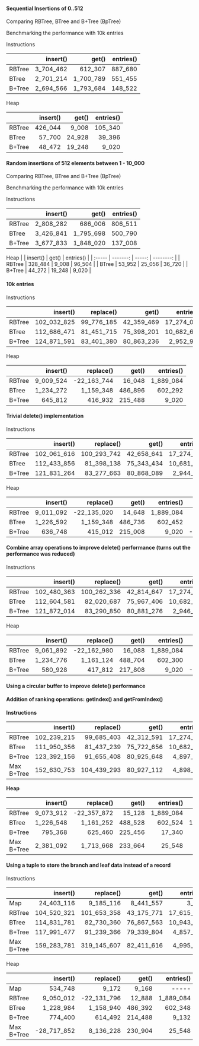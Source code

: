 #### Sequential Insertions of 0..512
Comparing RBTree, BTree and B+Tree (BpTree)

Benchmarking the performance with 10k entries


Instructions

|        |  insert() |     get() | entries() |
| :----- | --------: | --------: | --------: |
| RBTree | 3_704_462 |   612_307 |   887_680 |
| BTree  | 2_701_214 | 1_700_789 |   551_455 |
| B+Tree | 2_694_566 | 1_793_684 |   148_522 |


Heap

|        | insert() |  get() | entries() |
| :----- | -------: | -----: | --------: |
| RBTree |  426_044 |  9_008 |   105_340 |
| BTree  |   57_700 | 24_928 |    39_396 |
| B+Tree |   48_472 | 19_248 |     9_020 |

#### Random insertions of 512 elements between 1 - 10_000
Comparing RBTree, BTree and B+Tree (BpTree)

Benchmarking the performance with 10k entries


Instructions

|        |  insert() |     get() | entries() |
| :----- | --------: | --------: | --------: |
| RBTree | 2_808_282 |   686_006 |   806_511 |
| BTree  | 3_426_841 | 1_795_698 |   500_790 |
| B+Tree | 3_677_833 | 1_848_020 |   137_008 |


Heap
|        | insert() |  get() | entries() |
| :----- | -------: | -----: | --------: |
| RBTree |  328_484 |  9_008 |    96_504 |
| BTree  |   53_952 | 25_056 |    36_720 |
| B+Tree |   44_272 | 19_248 |     9_020 |

#### 10k entries
Instructions

|        |    insert() |  replace() |      get() |  entries() |
| :----- | ----------: | ---------: | ---------: | ---------: |
| RBTree | 102_032_825 | 99_776_185 | 42_359_469 | 17_274_007 |
| BTree  | 112_686_471 | 81_451_715 | 75_398_201 | 10_682_660 |
| B+Tree | 124_871_591 | 83_401_380 | 80_863_236 |  2_952_966 |


Heap

|        |  insert() |   replace() |   get() | entries() |
| :----- | --------: | ----------: | ------: | --------: |
| RBTree | 9_009_524 | -22_163_744 |  16_048 | 1_889_084 |
| BTree  | 1_234_272 |   1_159_348 | 486_896 |   602_292 |
| B+Tree |   645_812 |     416_932 | 215_488 |     9_020 |

#### Trivial delete() implementation

Instructions

|        |    insert() |   replace() |      get() |  entries() |    delete() |
| :----- | ----------: | ----------: | ---------: | ---------: | ----------: |
| RBTree | 102_061_616 | 100_293_742 | 42_658_641 | 17_274_007 | 161_733_838 |
| BTree  | 112_433_856 |  81_398_138 | 75_343_434 | 10_681_930 | 115_974_772 |
| B+Tree | 121_831_264 |  83_277_663 | 80_868_089 |  2_944_524 | 120_396_197 |
			

Heap

|        |  insert() |   replace() |   get() | entries() |    delete() |
| :----- | --------: | ----------: | ------: | --------: | ----------: |
| RBTree | 9_011_092 | -22_135_020 |  14_648 | 1_889_084 |  17_569_008 |
| BTree  | 1_226_592 |   1_159_348 | 486_736 |   602_452 |   5_209_008 |
| B+Tree |   636_748 |     415_012 | 215_008 |     9_020 | -27_051_704 |

#### Combine array operations to improve delete() performance (turns out the performance was reduced)


Instructions

|        |    insert() |   replace() |      get() |  entries() |    delete() |
| :----- | ----------: | ----------: | ---------: | ---------: | ----------: |
| RBTree | 102_480_363 | 100_262_336 | 42_814_647 | 17_274_007 | 151_893_852 |
| BTree  | 112_604_581 |  82_020_687 | 75_967_406 | 10_682_963 | 119_114_772 |
| B+Tree | 121_872_014 |  83_290_850 | 80_881_276 |  2_946_314 | 120_396_197 |

Heap

|        |  insert() |   replace() |   get() | entries() |    delete() |
| :----- | --------: | ----------: | ------: | --------: | ----------: |
| RBTree | 9_061_892 | -22_162_980 |  16_088 | 1_889_084 |  16_729_008 |
| BTree  | 1_234_776 |   1_161_124 | 488_704 |   602_300 |   5_209_008 |
| B+Tree |   580_928 |     417_812 | 217_808 |     9_020 | -27_046_888 |

#### Using a circular buffer to improve delete() performance

#### Addition of ranking operations: getIndex() and getFromIndex()
**Instructions**

|            |    insert() |   replace() |      get() |  entries() |     scan() |    remove() |
| :--------- | ----------: | ----------: | ---------: | ---------: | ---------: | ----------: |
| RBTree     | 102_239_215 |  99_685_403 | 42_312_591 | 17_274_017 |      ----- | 177_484_438 |
| BTree      | 111_950_356 |  81_437_239 | 75_722_656 | 10_682_220 | 23_841_859 | 126_472_969 |
| B+Tree     | 123_392_156 |  91_655_408 | 80_925_648 |  4_897_351 |  6_631_051 | 130_666_828 |
| Max B+Tree | 152_630_753 | 104_439_293 | 80_927_112 |  4_898_907 |  6_632_699 | 179_500_644 |	


**Heap**

|            |    insert() |   replace() |   get() | entries() |    scan() |   remove() |
| :--------- | ----------: | ----------: | ------: | --------: | --------: | ---------: |
| RBTree     |   9_073_912 | -22_357_872 |  15_128 | 1_889_084 |     ----- | 16_729_008 |
| BTree      |   1_226_548 |   1_161_252 | 488_528 |   602_524 | 1_008_684 |  1_962_764 |
| B+Tree     |     795_368 |     625_460 | 225_456 |    17_340 |    39_600 |    343_780 |
| Max B+Tree |   2_381_092 |   1_713_668 | 233_664 |    25_548 |    47_808 |  2_465_212 |

#### Using a tuple to store the branch and leaf data instead of a record

Instructions

|            |    insert() |   replace() |      get() |  entries() |     scan() |    remove() |
| :--------- | ----------: | ----------: | ---------: | ---------: | ---------: | ----------: |
| Map        |  24_403_116 |   9_185_116 |  8_441_557 |      3_831 |      3_227 |   8_872_957 |
| RBTree     | 104_520_321 | 101_653_358 | 43_175_771 | 17_615_421 |      4_886 | 141_565_905 |
| BTree      | 114_831_781 |  82_730_360 | 76_867_563 | 10_943_755 | 24_435_028 | 129_974_528 |
| B+Tree     | 117_991_477 |  91_239_366 | 79_339_804 |  4_857_480 |  6_605_688 | 129_551_973 |
| Max B+Tree | 159_283_781 | 319_145_607 | 82_411_616 |  4_995_043 |  6_773_234 | 180_322_830 |


Heap

|            |    insert() |   replace() |   get() | entries() |    scan() |   remove() |
| :--------- | ----------: | ----------: | ------: | --------: | --------: | ---------: |
| Map        |     534_748 |       9_172 |   9_168 |     ----- |     ----- |    260_968 |
| RBTree     |   9_050_012 | -22_131_796 |  12_888 | 1_889_084 |     ----- | 15_449_008 |
| BTree      |   1_228_984 |   1_158_940 | 486_392 |   602_348 | 1_016_304 |  1_963_316 |
| B+Tree     |     774_400 |     614_492 | 214_488 |     9_132 |    31_432 |    343_420 |
| Max B+Tree | -28_717_852 |   8_136_228 | 230_904 |    25_548 |    47_848 |  2_647_444 |